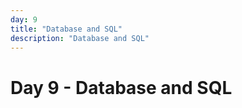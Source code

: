 ```yaml
---
day: 9
title: "Database and SQL"
description: "Database and SQL"
---
```


# Day 9 - Database and SQL

<!-- Course content goes here -->



